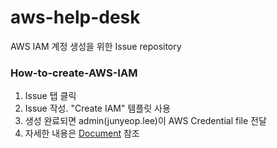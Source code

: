 # aws-help-desk
AWS IAM 계정 생성을 위한 Issue repository

### How-to-create-AWS-IAM
1. Issue 탭 클릭
2. Issue 작성. "Create IAM" 템플릿 사용
3. 생성 완료되면 admin(junyeop.lee)이 AWS Credential file 전달
4. 자세한 내용은 [Document](https://www.notion.so/AWS-53a34993dc5749f9b1e6368634168212) 참조
